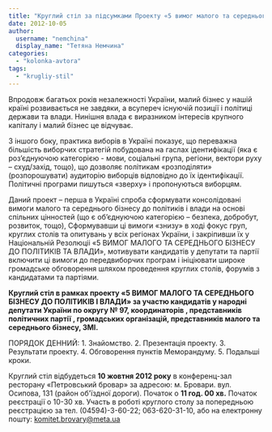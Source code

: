 ```yaml
---
title: "Круглий стіл за підсумками Проекту «5 вимог малого та середнього бізнесу до політиків і влади»"
date: 2012-10-05
author: 
  username: "nemchina"
  display_name: "Тетяна Немчина"
categories: 
  - "kolonka-avtora"
tags: 
  - "krugliy-stil"
---
```


Впродовж багатьох років незалежності України, малий бізнес у нашій країні розвивається не завдяки, а всупереч існуючій позиції і політиці держави та влади. Нинішня влада є виразником інтересів крупного капіталу і малий бізнес це відчуває.

З іншого боку, практика виборів в Україні показує, що переважна більшість виборчих стратегій побудована на гаслах ідентифікації (яка є роз’єднуючою категорією - мови, соціальні група, регіони, вектори руху – схуд/захід, тощо), що дозволяє політикам «розподіляти» (розпорошувати) аудиторію виборців відповідно до їх ідентифікації. Політичні програми пишуться «зверху» і пропонуються виборцям.

Даний проект – перша в Україні спроба сформувати консолідовані вимоги малого та середнього бізнесу до політиків і влади на основі спільних цінностей (що є об’єднуючою категорією – безпека, добробут, розвиток, тощо), Сформувавши ці вимоги «знизу» в ході фокус груп, круглих столів та опитувань у всіх регіонах України, і закріпивши їх у Національній Резолюціі «5 ВИМОГ МАЛОГО ТА СЕРЕДНЬОГО БІЗНЕСУ ДО ПОЛІТИКІВ ТА ВЛАДИ», мотивувати кандидатів у депутати та партії включити ці вимоги до передвиборчих програм і ініціювати широке громадське обговорення шляхом проведення круглих столів, форумів з кандидатами та партіями.

**Круглий стіл в рамках проекту «5 ВИМОГ МАЛОГО ТА СЕРЕДНЬОГО БІЗНЕСУ ДО ПОЛІТИКІВ І ВЛАДИ» за участю кандидатів у народні депутати України по округу № 97, координаторів , представників політичних партії , громадських організацій, представників малого та середнього бізнесу, ЗМІ.**

ПОРЯДОК ДЕННИЙ: 1. Знайомство. 2. Презентація проекту. 3. Результати проекту. 4. Обговорення пунктів Меморандуму. 5. Подальші кроки.

Круглий стіл відбудеться **10 жовтня 2012 року** в конференц-зал ресторану «Петровський бровар» за адресою: м. Бровари. вул. Осипова, 131 (район об'їздної дороги). Початок о **11 год. 00 хв.** Початок реєстрації о 10-30 хв. Участь в роботі круглого столу за попередньою реєстрацією за тел. (04594)-3-60-22; 063-620-31-10, або на електронну пошту: komitet.brovary@meta.ua
